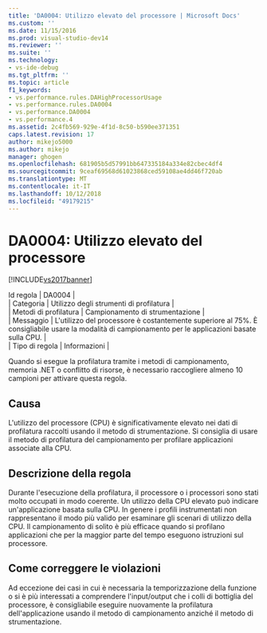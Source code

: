 ```yaml
---
title: 'DA0004: Utilizzo elevato del processore | Microsoft Docs'
ms.custom: ''
ms.date: 11/15/2016
ms.prod: visual-studio-dev14
ms.reviewer: ''
ms.suite: ''
ms.technology:
- vs-ide-debug
ms.tgt_pltfrm: ''
ms.topic: article
f1_keywords:
- vs.performance.rules.DAHighProcessorUsage
- vs.performance.rules.DA0004
- vs.performance.DA0004
- vs.performance.4
ms.assetid: 2c4fb569-929e-4f1d-8c50-b590ee371351
caps.latest.revision: 17
author: mikejo5000
ms.author: mikejo
manager: ghogen
ms.openlocfilehash: 681905b5d57991bb647335184a334e82cbec4df4
ms.sourcegitcommit: 9ceaf69568d61023868ced59108ae4dd46f720ab
ms.translationtype: MT
ms.contentlocale: it-IT
ms.lasthandoff: 10/12/2018
ms.locfileid: "49179215"
---
```

# <a name="da0004-high-processor-usage"></a>DA0004: Utilizzo elevato del processore
[!INCLUDE[vs2017banner](../includes/vs2017banner.md)]

Id regola | DA0004 |  
| Categoria | Utilizzo degli strumenti di profilatura |  
| Metodi di profilatura | Campionamento di strumentazione |  
| Messaggio | L'utilizzo del processore è costantemente superiore al 75%. È consigliabile usare la modalità di campionamento per le applicazioni basate sulla CPU. |  
| Tipo di regola | Informazioni |  
  
 Quando si esegue la profilatura tramite i metodi di campionamento, memoria .NET o conflitto di risorse, è necessario raccogliere almeno 10 campioni per attivare questa regola.  
  
## <a name="cause"></a>Causa  
 L'utilizzo del processore (CPU) è significativamente elevato nei dati di profilatura raccolti usando il metodo di strumentazione. Si consiglia di usare il metodo di profilatura del campionamento per profilare applicazioni associate alla CPU.  
  
## <a name="rule-description"></a>Descrizione della regola  
 Durante l'esecuzione della profilatura, il processore o i processori sono stati molto occupati in modo coerente. Un utilizzo della CPU elevato può indicare un'applicazione basata sulla CPU. In genere i profili instrumentati non rappresentano il modo più valido per esaminare gli scenari di utilizzo della CPU. Il campionamento di solito è più efficace quando si profilano applicazioni che per la maggior parte del tempo eseguono istruzioni sul processore.  
  
## <a name="how-to-fix-violations"></a>Come correggere le violazioni  
 Ad eccezione dei casi in cui è necessaria la temporizzazione della funzione o si è più interessati a comprendere l'input/output che i colli di bottiglia del processore, è consigliabile eseguire nuovamente la profilatura dell'applicazione usando il metodo di campionamento anziché il metodo di strumentazione.




